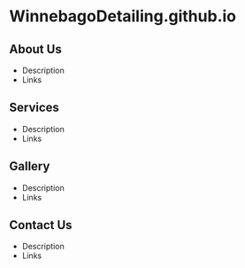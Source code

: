 # WinnebagoDetailing.github.io

## About Us
- Description
- Links
  
## Services
- Description
- Links
  
## Gallery
- Description
- Links
  
## Contact Us
- Description
- Links

